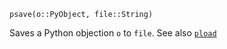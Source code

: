 ```
psave(o::PyObject, file::String)
```

Saves a Python objection `o` to `file`. See also [`pload`](@ref)
